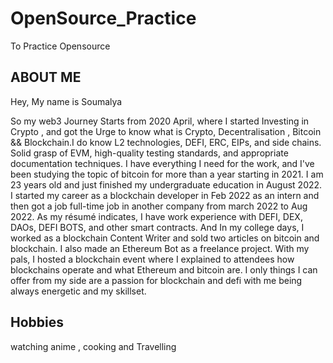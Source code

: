# OpenSource_Practice
To Practice Opensource

## ABOUT ME 

Hey, My name is Soumalya 

So my web3 Journey Starts from 2020 April, where I started Investing in Crypto , and got the Urge to know what is Crypto, Decentralisation , Bitcoin && Blockchain.I do know L2 technologies, DEFI, ERC, EIPs, and side chains.  Solid grasp of EVM, high-quality testing standards, and appropriate documentation techniques. I have everything I need for the work, and I've been studying the topic of bitcoin for more than a year starting in 2021. I am 23 years old and just finished my undergraduate education in August 2022. I started my career as a blockchain developer in Feb 2022  as an intern and then got a job full-time job in another company from march 2022 to Aug 2022. As my résumé indicates, I have work experience with DEFI, DEX, DAOs, DEFI BOTS, and other smart contracts. And In my college days, I worked as a  blockchain Content Writer and sold two articles on bitcoin and blockchain. I also made an Ethereum Bot as a freelance project. With my pals, I hosted a blockchain event where I explained to attendees how blockchains operate and what Ethereum and bitcoin are. I only things I can offer from my side are a passion for blockchain and defi with me being always energetic and my skillset.

## Hobbies

watching anime , cooking and Travelling